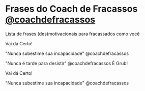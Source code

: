 # Frases do Coach de Fracassos [@coachdefracassos](https://www.instagram.com/coachdefracassos/)
Lista de frases (des)motivacionais para fracassados como você

Vai da Certo!

"Nunca subestime sua incapacidade" @coachdefracassos

"Nunca é tarde para desistir" @coachdefracassos
É Grub!

Vai dá Certo!

"Nunca subestime sua incapacidade" @coachdefracassos
